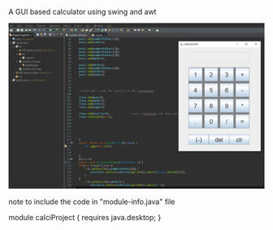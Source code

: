 A GUI based calculator using swing and awt

![screenshot of output](/Calci_Output_img.png?raw=true "output Screenshot")



note to include the code in "module-info.java" file 

module calciProject {
	requires java.desktop;
}
